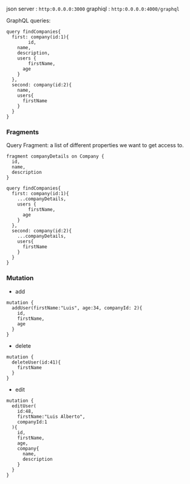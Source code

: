 json server : `http:0.0.0.0:3000`
graphiql : `http:0.0.0.0:4000/graphql`

GraphQL queries:
```
query findCompanies{
  first: company(id:1){
		id,
    name,
    description,
    users {
    	firstName,
      age
    }
  },
  second: company(id:2){
    name,
    users{
      firstName
    }
  }
}

```
### Fragments
Query Fragment: a list of different properties we want to get access to.

```
fragment companyDetails on Company {
  id,
  name,
  description
}

query findCompanies{
  first: company(id:1){
    ...companyDetails,
    users {
    	firstName,
      age
    }
  },
  second: company(id:2){
    ...companyDetails,
    users{
      firstName
    }
  }
}
```

### Mutation
- add
```
mutation {
  addUser(firstName:"Luis", age:34, companyId: 2){
    id,
    firstName,
    age
  }
}
```

- delete
```
mutation {
  deleteUser(id:41){
    firstName
  }
}
```

- edit
```
mutation {
  editUser(
    id:48,
    firstName:"Luis Alberto",
    companyId:1
  ){
    id,
    firstName,
    age,
    company{
      name,
      description
    }
  }
}
```
